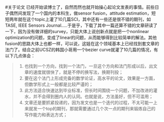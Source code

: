 #关于论文
已经开始读博士了，自然而然也就开始操心起论文发表的事情。前些日子偶然间发现了一个国内的本科生，做sensor fusion，attitude estimation，短短两年就在这个topic上灌了10几篇SCI，其中还有一些还是很不错的期刊，如TASE, IEEE Sensors Journal.....于是乎，下载了其中一篇还算不错的文章研读了一下，因为没有做详细的survey，只能大体上说创新点就是把一个nonlinear optimization的问题，变成了linear的问题，从而能够得到比较简单的解法。其他fusion的思路大体上也都一样，可以说，这娃在这个领域基本上已经找到套文章的法门了。结合之前UCSZ的韩国小哥用一个bezier curve就灌了10几篇的情况，有以下几点体会：
>1. 也找到一个方向，找到一个法门，一旦这个方向和法门形成以后，出文章的速度就很快了，就是不停的换写法，换期刊投；
>3. 要在这个法门上形成完备的数学论证，高水平的论文，效果是一方面，但数学形式上一般都是比较严谨的；
>2. 此方法适合快速达到毕业标准，但长时间围绕一个问题，不加改进的灌水，并不会得到圈内人的认同。也就是说，方法虽好，但不可滥用；
> 4. 文章还是要抓紧投递的，因为发文也是一个迭代的过程，不太可能一上来就发一个top的期刊，那就需要通过几个次一点的期刊来锻炼自己的写作能力和表达方式；